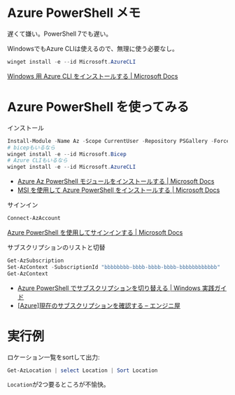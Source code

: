 # Azure PowerShell メモ

遅くて嫌い。PowerShell 7でも遅い。

WindowsでもAzure CLIは使えるので、無理に使う必要なし。

```powershell
winget install -e --id Microsoft.AzureCLI
```

[Windows 用 Azure CLI をインストールする | Microsoft Docs](https://docs.microsoft.com/ja-jp/cli/azure/install-azure-cli-windows?tabs=winget)

# Azure PowerShell を使ってみる

インストール

```powershell
Install-Module -Name Az -Scope CurrentUser -Repository PSGallery -Force
# bicepもいるなら
winget install -e --id Microsoft.Bicep
# Azure CLIもいるなら
winget install -e --id Microsoft.AzureCLI
```

- [Azure Az PowerShell モジュールをインストールする | Microsoft Docs](https://docs.microsoft.com/ja-jp/powershell/azure/install-az-ps)
- [MSI を使用して Azure PowerShell をインストールする | Microsoft Docs](https://docs.microsoft.com/ja-jp/powershell/azure/install-az-ps-msi)

サインイン

```powershell
Connect-AzAccount
```

[Azure PowerShell を使用してサインインする \| Microsoft Docs](https://docs.microsoft.com/ja-jp/powershell/azure/authenticate-azureps)

サブスクリプションのリストと切替

```powershell
Get-AzSubscription
Set-AzContext -SubscriptionId "bbbbbbbb-bbbb-bbbb-bbbb-bbbbbbbbbbbb"
Get-AzContext
```

- [Azure PowerShell でサブスクリプションを切り替える | Windows 実践ガイド](https://win2012r2.com/2021/03/02/azure-powershell-%E3%81%A7%E3%82%B5%E3%83%96%E3%82%B9%E3%82%AF%E3%83%AA%E3%83%97%E3%82%B7%E3%83%A7%E3%83%B3%E3%82%92%E5%88%87%E3%82%8A%E6%9B%BF%E3%81%88%E3%82%8B/)
- [\[Azure\]現在のサブスクリプションを確認する – エンジニ屋](https://sevenb.jp/wordpress/ura/2021/04/03/azure-powershell%E7%8F%BE%E5%9C%A8%E6%93%8D%E4%BD%9C%E3%81%97%E3%81%A6%E3%81%84%E3%82%8B%E3%82%B5%E3%83%96%E3%82%B9%E3%82%AF%E3%83%AA%E3%83%97%E3%82%B7%E3%83%A7%E3%83%B3%E3%82%92%E7%A2%BA%E8%AA%8D/)

# 実行例

ロケーション一覧をsortして出力:

```powershell
Get-AzLocation | select Location | Sort Location
```

`Location`が2つ要るところが不愉快。
